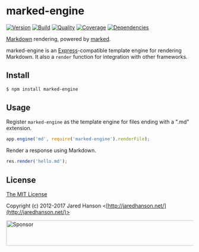 # marked-engine

[![Version](https://img.shields.io/npm/v/marked-engine.svg?style=flat-square&label=version)](https://www.npmjs.com/package/marked-engine)
[![Build](https://img.shields.io/travis/jaredhanson/marked-engine.svg?style=flat-square)](https://travis-ci.org/jaredhanson/marked-engine)
[![Quality](https://img.shields.io/codeclimate/github/jaredhanson/marked-engine.svg?style=flat-square&label=quality)](https://codeclimate.com/github/jaredhanson/marked-engine)
[![Coverage](https://img.shields.io/coveralls/jaredhanson/marked-engine.svg?style=flat-square)](https://coveralls.io/r/jaredhanson/marked-engine)
[![Dependencies](https://img.shields.io/david/jaredhanson/marked-engine.svg?style=flat-square)](https://david-dm.org/jaredhanson/marked-engine)


[Markdown](http://daringfireball.net/projects/markdown/) rendering, powered by
[marked](https://github.com/chjj/marked).

marked-engine is an [Express](http://expressjs.com/)-compatible template engine
for rendering Markdown.  It also a `render` function for integration with other
frameworks.

## Install

```bash
$ npm install marked-engine
```

## Usage

Register `marked-engine` as the template engine for files ending with a ".md"
extension.

```js
app.engine('md', require('marked-engine').renderFile);
```

Render a response using Markdown.

```js
res.render('hello.md');
```

## License

[The MIT License](http://opensource.org/licenses/MIT)

Copyright (c) 2012-2017 Jared Hanson <[http://jaredhanson.net/](http://jaredhanson.net/)>

<a target='_blank' rel='nofollow' href='https://app.codesponsor.io/link/vK9dyjRnnWsMzzJTQ57fRJpH/jaredhanson/marked-engine'>  <img alt='Sponsor' width='888' height='68' src='https://app.codesponsor.io/embed/vK9dyjRnnWsMzzJTQ57fRJpH/jaredhanson/marked-engine.svg' /></a>
